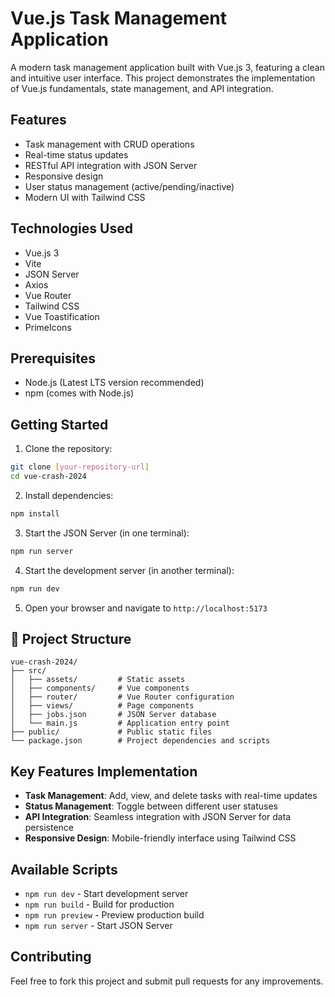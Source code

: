 # Vue.js Task Management Application

A modern task management application built with Vue.js 3, featuring a clean and intuitive user interface. This project demonstrates the implementation of Vue.js fundamentals, state management, and API integration.

## Features

- Task management with CRUD operations
- Real-time status updates
- RESTful API integration with JSON Server
- Responsive design
- User status management (active/pending/inactive)
- Modern UI with Tailwind CSS

## Technologies Used

- Vue.js 3
- Vite
- JSON Server
- Axios
- Vue Router
- Tailwind CSS
- Vue Toastification
- PrimeIcons

## Prerequisites

- Node.js (Latest LTS version recommended)
- npm (comes with Node.js)

## Getting Started

1. Clone the repository:

```bash
git clone [your-repository-url]
cd vue-crash-2024
```

2. Install dependencies:

```bash
npm install
```

3. Start the JSON Server (in one terminal):

```bash
npm run server
```

4. Start the development server (in another terminal):

```bash
npm run dev
```

5. Open your browser and navigate to `http://localhost:5173`

## 🔧 Project Structure

```
vue-crash-2024/
├── src/
│   ├── assets/         # Static assets
│   ├── components/     # Vue components
│   ├── router/         # Vue Router configuration
│   ├── views/          # Page components
│   ├── jobs.json       # JSON Server database
│   └── main.js         # Application entry point
├── public/             # Public static files
└── package.json        # Project dependencies and scripts
```

## Key Features Implementation

- **Task Management**: Add, view, and delete tasks with real-time updates
- **Status Management**: Toggle between different user statuses
- **API Integration**: Seamless integration with JSON Server for data persistence
- **Responsive Design**: Mobile-friendly interface using Tailwind CSS

## Available Scripts

- `npm run dev` - Start development server
- `npm run build` - Build for production
- `npm run preview` - Preview production build
- `npm run server` - Start JSON Server

## Contributing

Feel free to fork this project and submit pull requests for any improvements.

